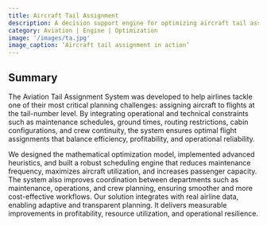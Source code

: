 ```yaml
---
title: Aircraft Tail Assignment
description: A decision support engine for optimizing aircraft tail assignment, reducing operational costs, and maximizing fleet utilization and passenger capacity.
category: Aviation | Engine | Optimization
image: '/images/ta.jpg'
image_caption: ‘Aircraft tail assignment in action’
---
```


## Summary

The Aviation Tail Assignment System was developed to help airlines tackle one of their most critical planning challenges: assigning aircraft to flights at the tail-number level. By integrating operational and technical constraints such as maintenance schedules, ground times, routing restrictions, cabin configurations, and crew continuity, the system ensures optimal flight assignments that balance efficiency, profitability, and operational reliability.

We designed the mathematical optimization model, implemented advanced heuristics, and built a robust scheduling engine that reduces maintenance frequency, maximizes aircraft utilization, and increases passenger capacity. The system also improves coordination between departments such as maintenance, operations, and crew planning, ensuring smoother and more cost-effective workflows. Our solution integrates with real airline data, enabling adaptive and transparent planning. It delivers measurable improvements in profitability, resource utilization, and operational resilience. 
